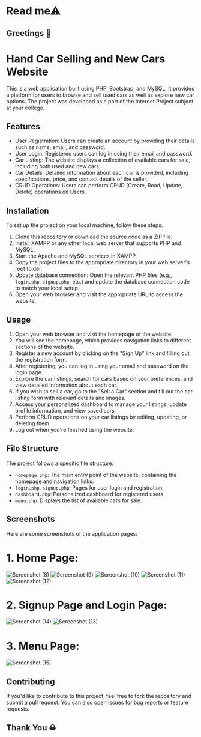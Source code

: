 # Read me⚠ 
## Greetings 💐
# Hand Car Selling and New Cars Website

This is a web application built using PHP, Bootstrap, and MySQL. It provides a platform for users to browse and sell used cars as well as explore new car options. The project was developed as a part of the Internet Project subject at your college.

## Features

- User Registration: Users can create an account by providing their details such as name, email, and password.
- User Login: Registered users can log in using their email and password.
- Car Listing: The website displays a collection of available cars for sale, including both used and new cars.
- Car Details: Detailed information about each car is provided, including specifications, price, and contact details of the seller.
- CRUD Operations: Users can perform CRUD (Create, Read, Update, Delete) operations on Users.

## Installation

To set up the project on your local machine, follow these steps:

1. Clone this repository or download the source code as a ZIP file.
2. Install XAMPP or any other local web server that supports PHP and MySQL.
3. Start the Apache and MySQL services in XAMPP.
4. Copy the project files to the appropriate directory in your web server's root folder.
6. Update database connection: Open the relevant PHP files (e.g., `login.php`, `signup.php`, etc.) and update the database connection code to match your local setup.
7. Open your web browser and visit the appropriate URL to access the website.

## Usage

1. Open your web browser and visit the homepage of the website.
2. You will see the homepage, which provides navigation links to different sections of the website.
3. Register a new account by clicking on the "Sign Up" link and filling out the registration form.
4. After registering, you can log in using your email and password on the login page.
5. Explore the car listings, search for cars based on your preferences, and view detailed information about each car.
6. If you wish to sell a car, go to the "Sell a Car" section and fill out the car listing form with relevant details and images.
7. Access your personalized dashboard to manage your listings, update profile information, and view saved cars.
8. Perform CRUD operations on your car listings by editing, updating, or deleting them.
9. Log out when you're finished using the website.

## File Structure

The project follows a specific file structure:

- `homepage.php`: The main entry point of the website, containing the homepage and navigation links.
- `login.php`, `signup.php`: Pages for user login and registration.
- `dashboard.php`: Personalized dashboard for registered users.
- `menu.php`: Displays the list of available cars for sale.
## Screenshots

Here are some screenshots of the application pages:

# 1. Home Page:
   ![Screenshot (8)](https://github.com/jaisuriya97/Used_Card/assets/80122325/085ac1ed-1d65-48a0-af3e-56123c1fc470)
    ![Screenshot (9)](https://github.com/jaisuriya97/Used_Card/assets/80122325/75c17866-1372-410b-b902-86e05c81b84b)
    ![Screenshot (10)](https://github.com/jaisuriya97/Used_Card/assets/80122325/bd501c8b-8add-4c43-a1b8-c1463cd287cb)
  ![Screenshot (11)](https://github.com/jaisuriya97/Used_Card/assets/80122325/c02d5881-5114-45cb-9824-10ee6ac5c6b3)
![Screenshot (12)](https://github.com/jaisuriya97/Used_Card/assets/80122325/4977a39b-55d6-4edc-aef9-596331a371dc)



# 2. Signup Page and Login Page:
   ![Screenshot (14)](https://github.com/jaisuriya97/Used_Card/assets/80122325/c48f242e-3f04-41bd-8d4d-ef00e27763dc)
![Screenshot (13)](https://github.com/jaisuriya97/Used_Card/assets/80122325/77c92f31-8a6d-43a3-b13a-a85c8a43ddb8)

# 3. Menu Page:
   ![Screenshot (15)](https://github.com/jaisuriya97/Used_Card/assets/80122325/8d7ee6e9-91b5-46f9-934a-9ef7c628cf13)




## Contributing

If you'd like to contribute to this project, feel free to fork the repository and submit a pull request. You can also open issues for bug reports or feature requests.

## Thank You ☠
